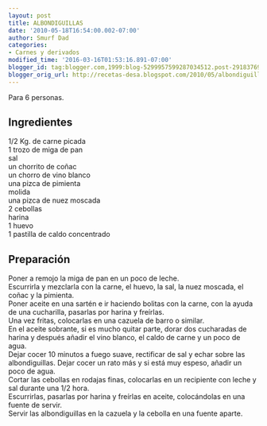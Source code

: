 ```yaml
---
layout: post
title: ALBONDIGUILLAS
date: '2010-05-18T16:54:00.002-07:00'
author: Smurf Dad
categories:
- Carnes y derivados
modified_time: '2016-03-16T01:53:16.891-07:00'
blogger_id: tag:blogger.com,1999:blog-5299957599287034512.post-2918376973761937865
blogger_orig_url: http://recetas-desa.blogspot.com/2010/05/albondiguillas.html
---
```


Para 6 personas.<br><h2>Ingredientes</h2><p>1/2 Kg. de carne picada<br/>1 trozo de miga de pan<br/>sal<br/>un chorrito de co&ntilde;ac<br/>un chorro de vino blanco<br/>una pizca de pimienta<br/>molida<br/>una pizca de nuez moscada<br/>2 cebollas<br/>harina<br/>1 huevo<br/>1 pastilla de caldo concentrado</p><h2>Preparaci&oacute;n</h2><p>Poner a remojo la miga de pan en un poco de leche.<br/>Escurrirla y mezclarla con la carne, el huevo, la sal, la nuez moscada, el co&ntilde;ac y la pimienta.<br/>Poner aceite en una sart&eacute;n e ir haciendo bolitas con la carne, con la ayuda de una cucharilla, pasarlas por harina y fre&iacute;rlas.<br/>Una vez fritas, colocarlas en una cazuela de barro o similar.<br/>En el aceite sobrante, si es mucho quitar parte, dorar dos cucharadas de harina y despu&eacute;s a&ntilde;adir el vino blanco, el caldo de carne y un poco de agua.<br/>Dejar cocer 10 minutos a fuego suave, rectificar de sal y echar sobre las albondiguillas. Dejar cocer un rato m&aacute;s y si est&aacute; muy espeso, a&ntilde;adir un poco de agua.<br/>Cortar las cebollas en rodajas finas, colocarlas en un recipiente con leche y sal durante una 1/2 hora.<br/>Escurrirlas, pasarlas por harina y fre&iacute;rlas en aceite, coloc&aacute;ndolas en una fuente de servir.<br/>Servir las albondiguillas en la cazuela y la cebolla en una fuente aparte.</p><br>
